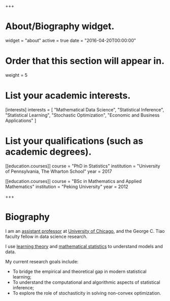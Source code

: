 +++
# About/Biography widget.
widget = "about"
active = true
date = "2016-04-20T00:00:00"

# Order that this section will appear in.
weight = 5

# List your academic interests.
[interests]
  interests = [
    "Mathematical Data Science",
    "Statistical Inference",
    "Statistical Learning",
    "Stochastic Optimization",
    "Economic and Business Applications"
  ]

# List your qualifications (such as academic degrees).
[[education.courses]]
  course = "PhD in Statistics"
  institution = "University of Pennsylvania, The Wharton School"
  year = 2017

[[education.courses]]
  course = "BSc in Mathematics and Applied Mathematics"
  institution = "Peking University"
  year = 2012

+++

# Biography

I am an [assistant professor](https://www.chicagobooth.edu/faculty/directory/l/tengyuan-liang) at [University of Chicago](https://www.uchicago.edu), and the George C. Tiao faculty fellow in data science research.  

I use [learning theory](https://en.wikipedia.org/wiki/Computational_learning_theory) and [mathematical statistics](https://en.wikipedia.org/wiki/Mathematical_statistics) to understand models and data.

My current research goals include:

- To bridge the empirical and theoretical gap in modern statistical learning;
- To understand the computational and algorithmic aspects of statistical inference;
- To explore the role of stochasticity in solving non-convex optimization.

<!-- His CV can be found [here](pdf/Liang-CV.pdf). -->
